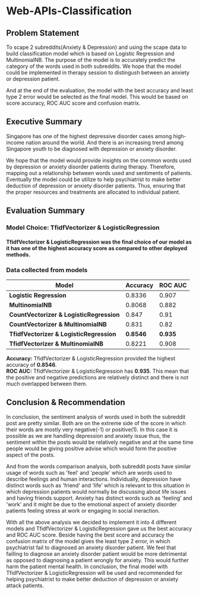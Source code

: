 # Web-APIs-Classification

## Problem Statement

To scape 2 subreddits(Anxiety & Depression) and using the scape data to build classification model which is based on Logistic Regression and MultinomialNB. The purpose of the model is to accurately predict the category of the words used in both subreddits. We hope that the model could be implemented in therapy session to distingush between an anxiety or depression patient.  

And at the end of the evaluation, the model with the best accuracy and least type 2 error would be selected as the final model. This would be based on score accuracy, ROC AUC score and confusion matrix.


## Executive Summary

Singapore has one of the highest depressive disorder cases among high-income nation around the world. And there is an increasing trend among Singapore youth to be diagnosed with depression or anxiety disorder. 

We hope that the model would provide insights on the common words used by depression or anxiety disorder patients during therapy. Therefore, mapping out a relationship between words used and sentiments of patients. Eventually the model could be utilize to help psychiatrist to make better deduction of depression or anxiety disorder patients. Thus, ensuring that the proper resources and treatments are allocated to individual patient. 

## Evaluation Summary

### Model Choice: TfidfVectorizer & LogisticRegression

#### **TfidfVectorizer & LogisticRegression** was the final choice of our model as it has one of the highest accuracy score as compared to other deployed methods. 


### Data collected from models

|Model      |Accuracy      |ROC AUC 
|---------    |------    |---------|
|**Logistic Regression** |0.8336    |0.907  |
|**MultinomialNB**        |0.8068    |0.882  |
|**CountVectorizer & LogisticRegression** |0.847  |0.91  |
|**CountVectorizer & MultinomialNB**    |0.831    |0.82  |
|**TfidfVectorizer & LogisticRegression** |**0.8546**  |**0.935**  |
|**TfidfVectorizer & MultinomialNB**    |0.8221    |0.908  |

**Accuracy:** TfidfVectorizer & LogisticRegression provided the highest accuracy of **0.8546**.  
**ROC AUC:** TfidfVectorizer & LogisticRegression has **0.935**. This mean that the positive and negative predictions are relatively distinct and there is not much overlapped between them. 

## Conclusion & Recommendation

In conclusion, the sentiment analysis of words used in both the subreddit post are pretty similar. Both are on the extreme side of the score in which their words are mostly very negative(-1) or positive(1). In this case it is possible as we are handling depression and anxiety issue thus, the sentiment within the posts would be relatively negative and at the same time people would be giving positive advise which would form the positive aspect of the posts.

And from the words comparison analysis, both subreddit posts have similar usage of words such as 'feel' and 'people' which are words used to describe feelings and human interactions. Individually, depression have distinct words such as 'friend' and 'life' which is relevant to this situation in which depression patients would normally be discussing about life issues and having friends support. Anxiety has distinct words such as 'feeling' and 'work' and it might be due to the emotional aspect of anxiety disorder patients feeling stress at work or engaging in social ineraction. 

With all the above analysis we decided to implement it into 4 different models and TfidfVectorizer & LogisticRegression gave us the best accuracy and ROC AUC score. Beside having the best score and accuracy the confusion matrix of the model gives the least type 2 error, in which psychiatrist fail to diagnosed an anxiety disorder patient. We feel that failling to diagnose an anxiety disorder patient would be more detrimental as opposed to diagnosing a patient wrongly for anxiety. This would further harm the patient mental health. In conclusion, the final model with TfidfVectorizer & LogisticRegression will be used and recommended for helping psychiatrist to make better deduction of depression or anxiety attack patients.

